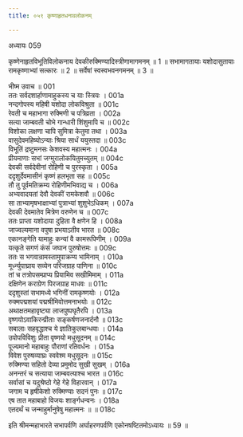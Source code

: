 ```yaml
---
title: ०५९ कृष्णाहृतधनावलोकनम्

---
```

अध्यायः 059

कृष्णेनाहृतविभूतिविलोकनाय देवकीरुक्मिण्यादिस्त्रीणामागमनम् ॥ 1 ॥ सभामागतायाः यशोदासुतायाः रामकृष्णाभ्यां सत्कारः ॥ 2 ॥ सर्वेषां स्वस्वभवनगमनम् ॥ 3 ॥

भीष्म उवाच ॥	001  
ततः सर्वदशार्हाणामाहुकस्य च याः स्त्रियः ।	001a  
नन्दगोपस्य महिषी यशोदा लोकविश्रुता ॥	001c  
रेवती च महाभागा रुक्मिणी च पत्रिव्रता ।	002a  
सत्या जाम्बवती चोभे गान्धारी शिंशुमापि च ॥	002c  
विशोका लक्षणा चापि सुमित्रा केतुमा तथा ।	003a  
वासुदेवमहिष्योऽन्याः श्रिया सार्धं ययुस्तदा ॥	003c  
विभूतिं द्रष्टुमनसः केशवस्य महात्मनः ।	004a  
प्रीयमाणाः सभां जग्मुरालोकयितुमच्युतम् ॥	004c  
देवकी सर्वदेवीनां रोहिणी च पुरस्कृता ।	005a  
ददृशुर्देवमासीनं कृष्णं हलभृता सह ॥	005c  
तौ तु पूर्वमतिक्रम्य रोहिणीमभिवाद्य च ।	006a  
अभ्यवादयतां देवौ देवकीं रामकेशवौ ॥	006c  
सा ताभ्यामृषभाक्षाभ्यां पुत्राभ्यां शुशुभेऽधिकम् ।	007a  
देवकी देवमातेव मित्रेण वरुणेन च ॥	007c  
ततः प्राप्ता यशोदाया दुहिता वै क्षणेन हि ।	008a  
जाज्वल्यमाना वपुषा प्रभयाऽतीव भारत ॥	008c  
एकानङ्गेति यामाहुः कन्यां वै कामरूपिणीम् ।	009a  
यत्कृते सगणं कंसं जघान पुरुषोत्तमः ॥	009c  
ततः स भगवान्रामस्तामुपाक्रम्य भामिनाम् ।	010a  
मूर्ध्न्युपाघ्राय सव्येन परिजग्राह पाणिना ॥	010c  
तां च तत्रोपसम्प्राप्य प्रियामिव सखीमिमाम् ।	011a  
दक्षिणेन कराग्रेण पिरजग्राह माधवः ॥	011c  
ददृशुस्तां सभामध्ये भगिनीं रामकृष्णयोः ।	012a  
रुक्मपद्मशयां पद्मश्रीमिवोत्तमनाभयोः ॥	012c  
अथाक्षतमहावृष्ट्या लाजपुष्पघृतैरपि ।	013a  
वृष्णयोऽवाकिरन्प्रीताः सङ्कर्षणजनार्दनौ ॥	013c  
सबालाः सहवृद्धाश्च ये ज्ञातिकुलबान्धवाः ।	014a  
उपोपविविशुः प्रीता वृष्णयो मधुसूदनम् ॥	014c  
पूज्यमानो महाबाहुः पौराणां रतिवर्धनः ।	015a  
विवेश पुरुषव्याघ्रः स्ववेश्म मधुसूदनः ॥	015c  
रुक्मिण्या सहितो देव्या प्रमुमोद सुखी सुखम् ।	016a  
अनन्तरं च सत्याया जाम्बवत्याश्च भारत ॥	016c  
सर्वासां च यदुश्रेष्ठो गेहे गेहे विहारवान् ।	017a  
जगाम च हृषीकेशो रुक्मिण्याः सदनं पुनः ॥	017c  
एष तात महाबाहो विजयः शार्ङ्गधन्वनः ।	018a  
एतदर्थं च जन्माहुर्मानुषेषु महात्मनः ॥ ॥	018c  

इति श्रीमन्महाभारते सभापर्वणि अर्घाहरणपर्वणि एकोनषष्टितमोऽध्यायः ॥ 59 ॥
